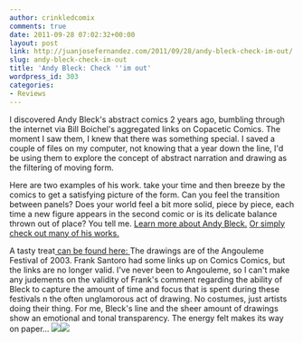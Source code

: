 ```yaml
---
author: crinkledcomix
comments: true
date: 2011-09-28 07:02:32+00:00
layout: post
link: http://juanjosefernandez.com/2011/09/28/andy-bleck-check-im-out/
slug: andy-bleck-check-im-out
title: 'Andy Bleck: Check ''im out'
wordpress_id: 303
categories:
- Reviews
---
```


I discovered Andy Bleck's abstract comics 2 years ago, bumbling through the internet via Bill Boichel's aggregated links on Copacetic Comics. The moment I saw them, I knew that there was something special. I saved a couple of files on my computer, not knowing that a year down the line, I'd be using them to explore the concept of abstract narration and drawing as the filtering of moving form.

Here are two examples of his work. take your time and then breeze by the comics to get a satisfying picture of the form. Can you feel the transition between panels? Does your world feel a bit more solid, piece by piece, each time a new figure appears in the second comic or is its delicate balance thrown out of place? You tell me. [Learn more about Andy Bleck.](http://andybleck.de/index.html) [Or simply check out many of his works.](http://andybleck.de/all.drawings.abstract.html)

A tasty treat[ can be found here: ](http://andybleck.de/drawings.people.small.html)The drawings are of the Angouleme Festival of 2003. Frank Santoro had some links up on Comics Comics, but the links are no longer valid. I've never been to Angouleme, so I can't make any judements on the validity of Frank's comment regarding the ability of Bleck to capture the amount of time and focus that is spent during these festivals n the often unglamorous act of drawing. No costumes, just artists doing their thing. For me, Bleck's line and the sheer amount of drawings show an emotional and tonal transparency. The energy felt makes its way on paper...
[![](http://fernandezjuanjose.files.wordpress.com/2011/09/ab_lapula_14.jpg)](http://fernandezjuanjose.files.wordpress.com/2011/09/ab_lapula_14.jpg)[![](http://fernandezjuanjose.files.wordpress.com/2011/09/ab_lapula_30.jpg)](http://fernandezjuanjose.files.wordpress.com/2011/09/ab_lapula_30.jpg)
